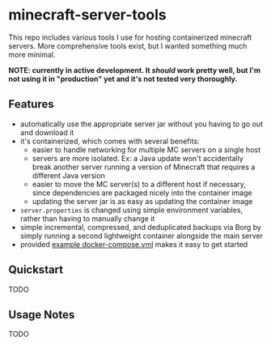 # minecraft-server-tools

This repo includes various tools I use for hosting containerized minecraft servers.
More comprehensive tools exist, but I wanted something much more minimal.

**NOTE: currently in active development. It *should* work pretty well, but I'm not using it in "production" yet and it's not tested very thoroughly.**

## Features

- automatically use the appropriate server jar without you having to go out and download it
- it's containerized, which comes with several benefits:
	- easier to handle networking for multiple MC servers on a single host
	- servers are more isolated. Ex: a Java update won't accidentally break another server running a version of Minecraft that requires a different Java version
	- easier to move the MC server(s) to a different host if necessary, since dependencies are packaged nicely into the container image
	- updating the server jar is as easy as updating the container image
- `server.properties` is changed using simple environment variables, rather than having to manually change it
- simple incremental, compressed, and deduplicated backups via Borg by simply running a second lightweight container alongside the main server
- provided [example docker-compose.yml](examples/docker-compose.yml) makes it easy to get started

## Quickstart

TODO

## Usage Notes

TODO
